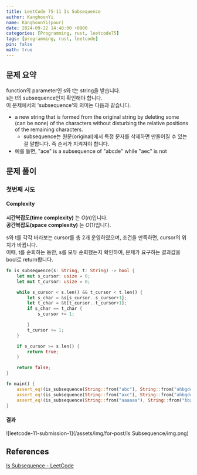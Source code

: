 ```yaml
---
title: LeetCode 75-11 Is Subsequence
author: KanghoonYi
name: KanghoonYi(pour)
date: 2024-09-22 14:48:00 +0900
categories: [Programming, rust, leetcode75]
tags: [programming, rust, leetcode]
pin: false
math: true
---
```


## 문제 요약
function의 parameter인 s와 t는 string을 받습니다.  
s는 t의 subsequence인지 확인해야 합니다.  
이 문제에서의 'subsequence'의 의미는 다음과 같습니다.  
- a new string that is formed from the original string by deleting some (can be none) of the characters without disturbing the relative positions of the remaining characters.
    - subsequence는 원문(original)에서 특정 문자를 삭제하면 만들어질 수 있는걸 말합니다. 즉 순서가 지켜져야 합니다. 
- 예를 들면, "ace" is a subsequence of "abcde" while "aec" is not

## 문제 풀이

### 첫번째 시도

#### Complexity
**시간복잡도(time complexity)** 는 $O(n)$입니다.  
**공간복잡도(space complexity)** 는 $O(1)$입니다.

s와 t를 각각 바라보는 cursor를 총 2개 운영하였으며, 조건을 만족하면, cursor의 위치가 바뀝니다.  
이때, t를 순회하는 동안, s를 모두 순회했는지 확인하여, 문제가 요구하는 결과값을 bool로 return합니다.

```rust
fn is_subsequence(s: String, t: String) -> bool {
    let mut s_cursor: usize = 0;
    let mut t_cursor: usize = 0;

    while s_cursor < s.len() && t_cursor < t.len() {
        let s_char = &s[s_cursor..s_cursor+1];
        let t_char = &t[t_cursor..t_cursor+1];
        if s_char == t_char {
            s_cursor += 1;

        }
        t_cursor += 1;
    }

    if s_cursor >= s.len() {
        return true;
    }

    return false;
}

fn main() {
    assert_eq!(is_subsequence(String::from("abc"), String::from("ahbgdc")), true);
    assert_eq!(is_subsequence(String::from("axc"), String::from("ahbgdc")), false);
    assert_eq!(is_subsequence(String::from("aaaaaa"), String::from("bbaaaa")), false);
}
```

#### 결과
![leetcode-11-submission-1](/assets/img/for-post/Is Subsequence/img.png)


## References

[Is Subsequence - LeetCode](https://leetcode.com/problems/is-subsequence/description/?envType=study-plan-v2&envId=leetcode-75)
